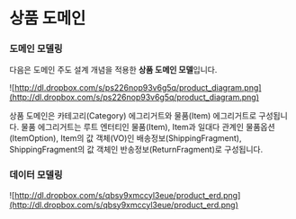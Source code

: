# 상품 도메인

### 도메인 모델링

다음은 도메인 주도 설계 개념을 적용한 **상품 도메인 모델**입니다.

![http://dl.dropbox.com/s/ps226nop93v6g5q/product_diagram.png](http://dl.dropbox.com/s/ps226nop93v6g5q/product_diagram.png)

상품 도메인은 카테고리(Category) 에그리거트와 물품(Item) 에그리거트로 구성됩니다. 물품 에그리거트는 루트 엔터티인 물품(Item), Item과 일대다 관계인 물품옵션(ItemOption), Item의 값 객체(VO)인 배송정보(ShippingFragment), ShippingFragment의 값 객체인 반송정보(ReturnFragment)로 구성됩니다.

### 데이터 모델링

![http://dl.dropbox.com/s/qbsy9xmccyl3eue/product_erd.png](http://dl.dropbox.com/s/qbsy9xmccyl3eue/product_erd.png)
